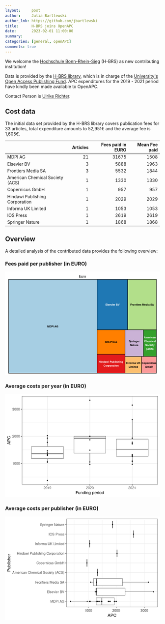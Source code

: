 ```yaml
---
layout:     post
author:     Julia Bartlewski
author_lnk: https://github.com/jbartlewski
title:      H-BRS joins OpenAPC
date:       2023-02-01 11:00:00
summary:    
categories: [general, openAPC]
comments: true
---
```





We welcome the [Hochschule Bonn-Rhein-Sieg](https://www.h-brs.de/en) (H-BRS) as new contributing institution!

Data is provided by the [H-BRS library](https://www.h-brs.de/en/library), which is in charge of the [University's Open Access Publishing Fund](https://www.h-brs.de/en/bib/publication-fund). APC expenditures for the 2019 - 2021 period have kindly been made available to OpenAPC.

Contact Person is [Ulrike Richter](mailto:ulrike.richter@h-brs.de).

## Cost data



The initial data set provided by the H-BRS library covers publication fees for 33 articles, total expenditure amounts to 52,951€ and the average fee is 1,605€.


|                                | Articles| Fees paid in EURO| Mean Fee paid|
|:-------------------------------|--------:|-----------------:|-------------:|
|MDPI AG                         |       21|             31675|          1508|
|Elsevier BV                     |        3|              5888|          1963|
|Frontiers Media SA              |        3|              5532|          1844|
|American Chemical Society (ACS) |        1|              1330|          1330|
|Copernicus GmbH                 |        1|               957|           957|
|Hindawi Publishing Corporation  |        1|              2029|          2029|
|Informa UK Limited              |        1|              1053|          1053|
|IOS Press                       |        1|              2619|          2619|
|Springer Nature                 |        1|              1868|          1868|

## Overview

A detailed analysis of the contributed data provides the following overview:

### Fees paid per publisher (in EURO)

![plot of chunk tree_hbrs_2023_02_01_full](/figure/tree_hbrs_2023_02_01_full-1.png)

###  Average costs per year (in EURO)

![plot of chunk box_hbrs_2023_02_01_year_full](/figure/box_hbrs_2023_02_01_year_full-1.png)

###  Average costs per publisher (in EURO)

![plot of chunk box_hbrs_2023_02_01_publisher_full](/figure/box_hbrs_2023_02_01_publisher_full-1.png)
